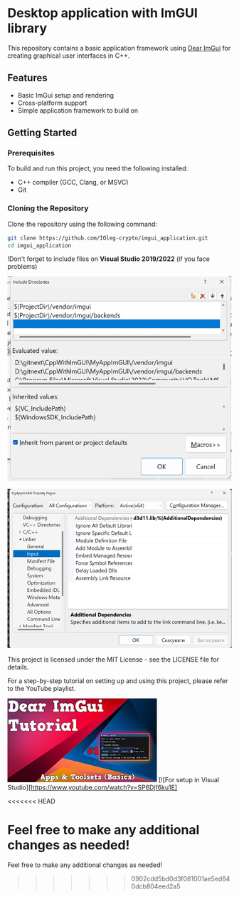 # Desktop application with ImGUI library


This repository contains a basic application framework using [Dear ImGui](https://github.com/ocornut/imgui) for creating graphical user interfaces in C++.

## Features

- Basic ImGui setup and rendering
- Cross-platform support
- Simple application framework to build on

## Getting Started

### Prerequisites

To build and run this project, you need the following installed:

- C++ compiler (GCC, Clang, or MSVC)
- Git

### Cloning the Repository

Clone the repository using the following command:

```bash
git clone https://github.com/IOleg-crypto/imgui_application.git
cd imgui_application
```

!Don't forget to include files on **Visual Studio 2019/2022** (if you face problems)

![alt text](image.png)


![alt text](image-1.png)


This project is licensed under the MIT License - see the LICENSE file for details.

For a step-by-step tutorial on setting up and using this project, please refer to the YouTube playlist.


[![IMAGE ALT TEXT HERE](hqdefault.jpg)](https://www.youtube.com/playlist?list=PLTykcSMzD4j8O48ZtfciC9ShZnEvvyNvI)
[![For setup in Visual Studio][https://www.youtube.com/watch?v=SP6Djf6ku1E]

<<<<<<< HEAD


Feel free to make any additional changes as needed!
=======
Feel free to make any additional changes as needed!
>>>>>>> 0902cdd5bd0d3f081001ae5ed840dcb804eed2a5
